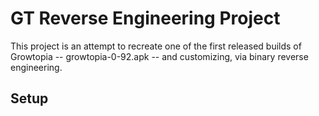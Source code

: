 # GT Reverse Engineering Project
This project is an attempt to recreate one of the first released builds of Growtopia -- growtopia-0-92.apk -- and customizing,
via binary reverse engineering.
## Setup
